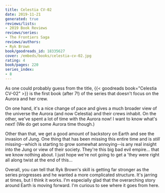 ```yaml
---
title: Celestia CV-02
date: 2019-11-21
generated: true
reviews/lists:
- 2019 Book Reviews
reviews/series:
- The Frontiers Saga
reviews/authors:
- Ryk Brown
book/goodreads_id: 18335627
cover: /embeds/books/celestia-cv-02.jpg
rating: 4
book/pages: 220
series_index:
- 8
---
```

As one could probably guess from the title, {{< goodreads book="Celestia CV-02" >}} is the first book (after 7!) of the series that doesn't focus on the Aurora and her crew.  

On one hand, it's a nice change of pace and gives a much broader view of the universe the Aurora (and now Celestia) and their crews inhabit. On the other, we've spent a lot of time with the Aurora now! I want to know what's next! (We do get some Aurora time though.)  

<!--more-->

Other than that, we get a good amount of backstory on Earth and see the invasion of Jung. One thing that has been missing this entire time and is _still_ missing--which is starting to grow somewhat annoying--is any real insight into the Jung or view of their society. They're this big bad evil empire... that we know nothing about. I just hope we're not going to get a 'they were right all along twist at the end of this...  

Overall, you can tell that Ryk Brown's skill is getting far stronger as the series progresses and he wanted a more complicated structure. It's jarring at times, but I think it works. I'm especially glad that the overarching story around Earth is moving forward. I'm curious to see where it goes from here.
